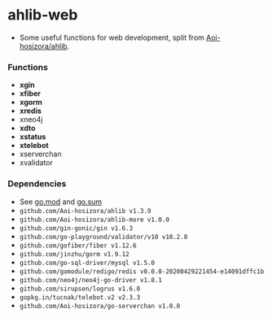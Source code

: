 # ahlib-web

+ Some useful functions for web development, split from [Aoi-hosizora/ahlib](https://github.com/Aoi-hosizora/ahlib).

### Functions

+ **xgin**
+ **xfiber**
+ **xgorm**
+ **xredis**
+ xneo4j
+ **xdto**
+ **xstatus**
+ **xtelebot**
+ xserverchan
+ xvalidator

### Dependencies

+ See [go.mod](./go.mod) and [go.sum](./go.sum)
+ `github.com/Aoi-hosizora/ahlib v1.3.9`
+ `github.com/Aoi-hosizora/ahlib-more v1.0.0`
+ `github.com/gin-gonic/gin v1.6.3`
+ `github.com/go-playground/validator/v10 v10.2.0`
+ `github.com/gofiber/fiber v1.12.6`
+ `github.com/jinzhu/gorm v1.9.12`
+ `github.com/go-sql-driver/mysql v1.5.0`
+ `github.com/gomodule/redigo/redis v0.0.0-20200429221454-e14091dffc1b`
+ `github.com/neo4j/neo4j-go-driver v1.8.1`
+ `github.com/sirupsen/logrus v1.6.0`
+ `gopkg.in/tucnak/telebot.v2 v2.3.3`
+ `github.com/Aoi-hosizora/go-serverchan v1.0.0`
